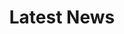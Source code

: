 ---
title: "Latest News"
description: "this is meta description"
draft: false
bg_image: "images/featue-bg.jpg"
firstName : "Jeff"
lastName : "Fogarty"
shortDescription : "Posts"
weight : 1
---